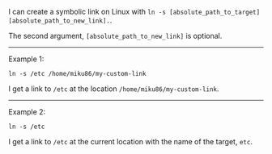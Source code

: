 I can create a symbolic link on Linux with `ln -s [absolute_path_to_target] [absolute_path_to_new_link].`.

The second argument, `[absolute_path_to_new_link]` is optional.

---

Example 1:

`ln -s /etc /home/miku86/my-custom-link`

I get a link to `/etc` at the location `/home/miku86/my-custom-link`.

---

Example 2:

`ln -s /etc`

I get a link to `/etc` at the current location with the name of the target, `etc`.
